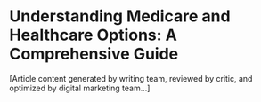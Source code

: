 # Understanding Medicare and Healthcare Options: A Comprehensive Guide

[Article content generated by writing team, reviewed by critic, and optimized by digital marketing team...]